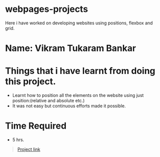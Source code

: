 # webpages-projects
Here i have worked on developing websites using positions, flexbox and grid. 
# Name: Vikram Tukaram Bankar
# Things that i have learnt from doing this project.
- Learnt how to position all the elements on the website using just position:(relative and absolute etc.) 
- It was not easy but continuous efforts made it possible.
# Time Required 
- 5 hrs.
> [Project link](https://liveclassproject01.netlify.app)
